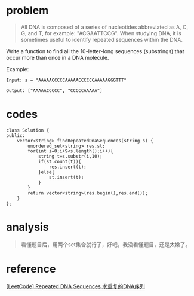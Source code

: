 # problem
>All DNA is composed of a series of nucleotides abbreviated as A, C, G, and T, for example: "ACGAATTCCG". When studying DNA, it is sometimes useful to identify repeated sequences within the DNA.

Write a function to find all the 10-letter-long sequences (substrings) that occur more than once in a DNA molecule.

Example:
```
Input: s = "AAAAACCCCCAAAAACCCCCCAAAAAGGGTTT"

Output: ["AAAAACCCCC", "CCCCCAAAAA"]
```

# codes
```
class Solution {
public:
    vector<string> findRepeatedDnaSequences(string s) {
        unordered_set<string> res,st;
        for(int i=0;i+9<s.length();i++){
            string t=s.substr(i,10);
            if(st.count(t)){
                res.insert(t);
            }else{
                st.insert(t);
            }
        }
        return vector<string>(res.begin(),res.end());
    }
};
```

# analysis
>看懂题目后，用两个set集合就行了，好吧，我没看懂题目，还是太嫩了。

# reference
[[LeetCode] Repeated DNA Sequences 求重复的DNA序列][1]

[1]: http://www.cnblogs.com/grandyang/p/4284205.html